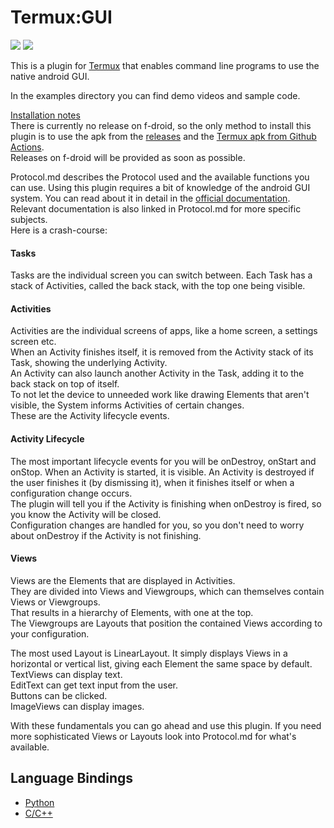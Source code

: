 # Termux:GUI

<img src="https://img.shields.io/github/v/release/tareksander/termux-gui?include_prereleases"/>
<img src="https://img.shields.io/f-droid/v/com.termux.gui"/>


This is a plugin for [Termux](https://github.com/termux/termux-app) that enables command line programs to use the native android GUI.  
  
In the examples directory you can find demo videos and sample code.

[Installation notes](https://github.com/termux/termux-app#installation)  
There is currently no release on f-droid, so the only method to install this plugin is to use the apk from the [releases](https://github.com/tareksander/termux-gui/releases) and the [Termux apk from Github Actions](https://github.com/termux/termux-app/actions).  
Releases on f-droid will be provided as soon as possible.  

Protocol.md describes the Protocol used and the available functions you can use.
Using this plugin requires a bit of knowledge of the android GUI system. You can read about it in detail in the [official documentation](https://developer.android.com/guide).  
Relevant documentation is also linked in Protocol.md for more specific subjects.  
Here is a crash-course:

#### Tasks

Tasks are the individual screen you can switch between. Each Task has a stack of Activities, called the back stack, with the top one being visible.

#### Activities

Activities are the individual screens of apps, like a home screen, a settings screen etc.  
When an Activity finishes itself, it is removed from the Activity stack of its Task, showing the underlying Activity.  
An Activity can also launch another Activity in the Task, adding it to the back stack on top of itself.  
To not let the device to unneeded work like drawing Elements that aren't visible, the System informs Activities of certain changes.  
These are the Activity lifecycle events.

#### Activity Lifecycle

The most important lifecycle events for you will be onDestroy, onStart and onStop.
When an Activity is started, it is visible. An Activity is destroyed if the user finishes it (by dismissing it), when it finishes itself or when a configuration change occurs.  
The plugin will tell you if the Activity is finishing when onDestroy is fired, so you know the Activity will be closed.  
Configuration changes are handled for you, so you don't need to worry about onDestroy if the Activity is not finishing.

#### Views

Views are the Elements that are displayed in Activities.  
They are divided into Views and Viewgroups, which can themselves contain Views or Viewgroups.  
That results in a hierarchy of Elements, with one at the top.  
The Viewgroups are Layouts that position the contained Views according to your configuration.  

The most used Layout is LinearLayout. It simply displays Views in a horizontal or vertical list, giving each Element the same space by default.  
TextViews can display text.  
EditText can get text input from the user.  
Buttons can be clicked.  
ImageViews can display images.  
  
With these fundamentals you can go ahead and use this plugin.  If you need more sophisticated Views or Layouts look into Protocol.md for what's available.


## Language Bindings

- [Python](https://github.com/tareksander/termux-gui-python-bindings)
- [C/C++](https://github.com/tareksander/termux-gui-c-bindings)



